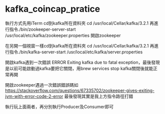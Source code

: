 # kafka_coincap_pratice

執行方式先用iTerm cd到kafka所在資料夾 cd /usr/local/Cellar/kafka/3.2.1
再進行指令./bin/zookeeper-server-start /usr/local/etc/kafka/zookeeper.properties
開啟zookeeper

在另開一個視窗一樣cd到kafka所在資料夾 cd /usr/local/Cellar/kafka/3.2.1
再進行指令./bin/kafka-server-start /usr/local/etc/kafka/server.properties

開啟kafka遇到一次錯誤 ERROR Exiting kafka due to fatal exception，最後發現是以前可能啟動過kafka要把它關閉，用brew services stop kafka關閉後就能正常再開

開啟zookeeper遇過一次錯誤錯誤碼如 https://stackoverflow.com/questions/67335702/zookeeper-gives-exiting-jvm-with-error-code-2-error
最後發現其實是我上方指令路徑打錯

執行玩上面兩者，再分別執行Producer及Consumer即可
